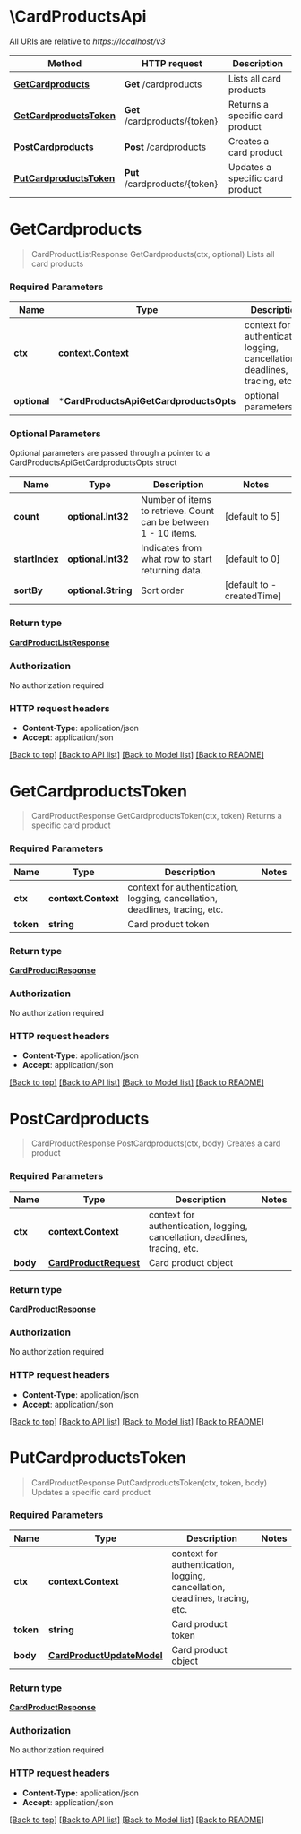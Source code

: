 # \CardProductsApi

All URIs are relative to *https://localhost/v3*

Method | HTTP request | Description
------------- | ------------- | -------------
[**GetCardproducts**](CardProductsApi.md#GetCardproducts) | **Get** /cardproducts | Lists all card products
[**GetCardproductsToken**](CardProductsApi.md#GetCardproductsToken) | **Get** /cardproducts/{token} | Returns a specific card product
[**PostCardproducts**](CardProductsApi.md#PostCardproducts) | **Post** /cardproducts | Creates a card product
[**PutCardproductsToken**](CardProductsApi.md#PutCardproductsToken) | **Put** /cardproducts/{token} | Updates a specific card product


# **GetCardproducts**
> CardProductListResponse GetCardproducts(ctx, optional)
Lists all card products



### Required Parameters

Name | Type | Description  | Notes
------------- | ------------- | ------------- | -------------
 **ctx** | **context.Context** | context for authentication, logging, cancellation, deadlines, tracing, etc.
 **optional** | ***CardProductsApiGetCardproductsOpts** | optional parameters | nil if no parameters

### Optional Parameters
Optional parameters are passed through a pointer to a CardProductsApiGetCardproductsOpts struct

Name | Type | Description  | Notes
------------- | ------------- | ------------- | -------------
 **count** | **optional.Int32**| Number of items to retrieve. Count can be between 1 - 10 items. | [default to 5]
 **startIndex** | **optional.Int32**| Indicates from what row to start returning data. | [default to 0]
 **sortBy** | **optional.String**| Sort order | [default to -createdTime]

### Return type

[**CardProductListResponse**](CardProductListResponse.md)

### Authorization

No authorization required

### HTTP request headers

 - **Content-Type**: application/json
 - **Accept**: application/json

[[Back to top]](#) [[Back to API list]](../README.md#documentation-for-api-endpoints) [[Back to Model list]](../README.md#documentation-for-models) [[Back to README]](../README.md)

# **GetCardproductsToken**
> CardProductResponse GetCardproductsToken(ctx, token)
Returns a specific card product



### Required Parameters

Name | Type | Description  | Notes
------------- | ------------- | ------------- | -------------
 **ctx** | **context.Context** | context for authentication, logging, cancellation, deadlines, tracing, etc.
  **token** | **string**| Card product token | 

### Return type

[**CardProductResponse**](card_product_response.md)

### Authorization

No authorization required

### HTTP request headers

 - **Content-Type**: application/json
 - **Accept**: application/json

[[Back to top]](#) [[Back to API list]](../README.md#documentation-for-api-endpoints) [[Back to Model list]](../README.md#documentation-for-models) [[Back to README]](../README.md)

# **PostCardproducts**
> CardProductResponse PostCardproducts(ctx, body)
Creates a card product



### Required Parameters

Name | Type | Description  | Notes
------------- | ------------- | ------------- | -------------
 **ctx** | **context.Context** | context for authentication, logging, cancellation, deadlines, tracing, etc.
  **body** | [**CardProductRequest**](CardProductRequest.md)| Card product object | 

### Return type

[**CardProductResponse**](card_product_response.md)

### Authorization

No authorization required

### HTTP request headers

 - **Content-Type**: application/json
 - **Accept**: application/json

[[Back to top]](#) [[Back to API list]](../README.md#documentation-for-api-endpoints) [[Back to Model list]](../README.md#documentation-for-models) [[Back to README]](../README.md)

# **PutCardproductsToken**
> CardProductResponse PutCardproductsToken(ctx, token, body)
Updates a specific card product



### Required Parameters

Name | Type | Description  | Notes
------------- | ------------- | ------------- | -------------
 **ctx** | **context.Context** | context for authentication, logging, cancellation, deadlines, tracing, etc.
  **token** | **string**| Card product token | 
  **body** | [**CardProductUpdateModel**](CardProductUpdateModel.md)| Card product object | 

### Return type

[**CardProductResponse**](card_product_response.md)

### Authorization

No authorization required

### HTTP request headers

 - **Content-Type**: application/json
 - **Accept**: application/json

[[Back to top]](#) [[Back to API list]](../README.md#documentation-for-api-endpoints) [[Back to Model list]](../README.md#documentation-for-models) [[Back to README]](../README.md)

